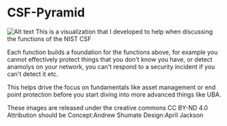 # CSF-Pyramid

![Alt text](PLAIN/PPT_LIGHT-01.jpg?raw=true "Title")
This is a visualization that I developed to help when discussing the functions of the NIST CSF

Each function builds a foundation for the functions above, for example you cannot effectively protect things that you don't know you have, or detect anamolys on your network, you can't respond to a security incident if you can't detect it etc.

This helps drive the focus on fundamentals like asset management or end point protection before you start diving into more advanced things like UBA.

These images are released under the creative commons CC BY-ND 4.0 Attribution should be Concept:Andrew Shumate Design:April Jackson

